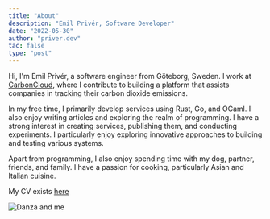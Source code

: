 ```yaml
---
title: "About"
description: "Emil Privér, Software Developer"
date: "2022-05-30"
author: "priver.dev"
tac: false
type: "post"
---
```


Hi, I'm Emil Privér, a software engineer from Göteborg, Sweden. I work at [CarbonCloud](https://carboncloud.com/), where I contribute to building a platform that assists companies in tracking their carbon dioxide emissions.

In my free time, I primarily develop services using Rust, Go, and OCaml. I also enjoy writing articles and exploring the realm of programming. I have a strong interest in creating services, publishing them, and conducting experiments. I particularly enjoy exploring innovative approaches to building and testing various systems.

Apart from programming, I also enjoy spending time with my dog, partner, friends, and family. I have a passion for cooking, particularly Asian and Italian cuisine.

My CV exists [here](/cv)

![Danza and me](/images/danza-and-me.jpg)
